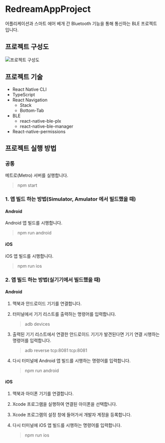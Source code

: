 # RedreamAppProject

어플리케이션과 스마트 에어 베개 간 Bluetooth 기능을 통해 통신하는 BLE 프로젝트 입니다.

## 프로젝트 구성도

![프로젝트 구성도](프레젠테이션1.jpg)

## 프로젝트 기술

- React Native CLI
- TypeScript
- React Navigation
  - Stack
  - Bottom-Tab
- BLE
  - react-native-ble-plx
  - react-native-ble-manager
- React-native-permissions

## 프로젝트 실행 방법

### 공통

메트로(Metro) 서버를 실행합니다.

> npm start

### 1. 앱 빌드 하는 방법(Simulator, Amulator 에서 빌드했을 때)

#### Android

Android 앱 빌드를 시행합니다.

> npm run android

#### iOS

iOS 앱 빌드를 시행합니다.

> npm run ios

### 2. 앱 빌드 하는 방법(실기기에서 빌드했을 때)

#### Android

1. 맥북과 안드로이드 기기를 연결합니다.
2. 터미널에서 기기 리스트를 출력하는 명령어를 입력합니다.

   > adb devices

3. 출력된 기기 리스트에서 연결한 안드로이드 기기가 발견된다면 기기 연결 시행하는 명령어를 입력합니다.

   > adb reverse tcp:8081 tcp:8081

4. 다시 터미널에 Android 앱 빌드를 시행하는 명령어를 입력합니다.

   > npm run android

#### iOS

1. 맥북과 아이폰 기기를 연결합니다.
2. Xcode 프로그램을 실행하여 연결된 아이폰을 선택합니다.
3. Xcode 프로그램의 설정 창에 들어가서 개발자 계정을 등록합니다.
4. 다시 터미널에 iOS 앱 빌드를 시행하는 명령어를 입력합니다.

   > npm run ios
